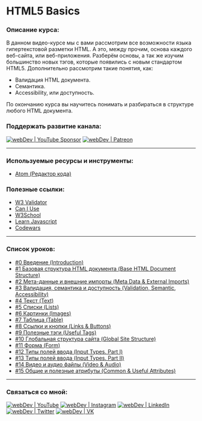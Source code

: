 #  HTML5 Basics

### Описание курса:
В данном видео-курсе мы с вами рассмотрим все возможности языка гипертекстовой разметки HTML.
А это, между прочим, основа каждого веб-сайта, или веб-приложения.
Разберём основы, а так же изучим большинство новых тэгов, которые появились с новым стандартом HTML5.
Дополнительно рассмотрим такие понятия, как:
- Валидация HTML документа.
- Семантика.
- Accessibility, или доступность.

По окончанию курса вы научитесь понимать и разбираться в структуре любого HTML документа.

### Поддержать развитие канала:
[<img alt="webDev | YouTube Sponsor" src="https://img.shields.io/badge/Become a sponsor-F70000.svg?&style=for-the-badge&logo=youtube&logoColor=fff" />][sponsor]
[<img alt="webDev | Patreon" src="https://img.shields.io/badge/Become a patron-EF6451.svg?&style=for-the-badge&logo=patreon&logoColor=fff" />][patron]

---

### Используемые ресурсы и инструменты:
- [Atom (Редактор кода)](https://atom.io/)

### Полезные ссылки:
- [W3 Validator](http://validator.w3.org/)
- [Can I Use](https://caniuse.com/)
- [W3School](https://www.w3schools.com)
- [Learn Javascript](https://learn.javascript.ru)
- [Codewars](https://www.codewars.com)

---

### Список уроков:
- [#0 Введение (Introduction)](https://youtu.be/NUtloXE1L9U)
- [#1 Базовая структура HTML документа (Base HTML Document Structure)](https://youtu.be/01QJmn0vDxs)
- [#2 Мета-данные и внешние импорты (Meta Data & External Imports)](https://youtu.be/RTqHlz8VsQA)
- [#3 Валидация, семантика и доступность (Validation, Semantic, Accessibility)](https://youtu.be/6-9m0I19_Hc)
- [#4 Текст (Text)](https://youtu.be/xWxGrrcWbrk)
- [#5 Списки (Lists)](https://youtu.be/xXCOXsBzm48)
- [#6 Картинки (Images)](https://youtu.be/nZ8XPmXn2Jk)
- [#7 Таблица (Table)](https://youtu.be/Fm0gSGQFmec)
- [#8 Ссылки и кнопки (Links & Buttons)](https://youtu.be/FA0jjOjTChA)
- [#9 Полезные тэги (Useful Tags)](https://youtu.be/I8VAlRiGpq4)
- [#10 Глобальная структура сайта (Global Site Structure)](https://youtu.be/ylCstIgYd54)
- [#11 Форма (Form)](https://youtu.be/N-2-kF1q6j4)
- [#12 Типы полей ввода (Input Types. Part I)](https://youtu.be/JSmINYpl5B4)
- [#13 Типы полей ввода (Input Types. Part II)](https://youtu.be/2EtSbGtlrLo)
- [#14 Видео и аудио файлы (Video & Audio)](https://youtu.be/t4y7atN_RJY)
- [#15 Общие и полезные атрибуты (Common & Useful Attributes)](https://youtu.be/EfiZ4RUOm_o)

---

### Связаться со мной:
[<img alt="webDev | YouTube" src="https://img.shields.io/badge/youtube-FF0000.svg?&style=for-the-badge&logo=Instagram&logoColor=white" />][youtube]
[<img alt="webDev | Instagram" src="https://img.shields.io/badge/instagram-E4405F.svg?&style=for-the-badge&logo=Instagram&logoColor=white" />][instagram]
[<img alt="webDev | LinkedIn" src="https://img.shields.io/badge/linkedin-0077B5.svg?&style=for-the-badge&logo=linkedin&logoColor=white" />][linkedin]
[<img alt="webDev | Twitter" src="https://img.shields.io/badge/twitter-1DA1F2.svg?&style=for-the-badge&logo=Twitter&logoColor=white" />][twitter]
[<img alt="webDev | VK" src="https://img.shields.io/badge/vk-4680C2.svg?&style=for-the-badge&logo=Twitter&logoColor=white" />][vk]

[youtube]: https://youtube.com/YauhenKavalchuk
[instagram]: https://instagram.com/YauhenKavalchuk
[linkedin]: https://linkedin.com/in/YauhenKavalchuk
[vk]: https://vk.com/YauhenKavalchuk
[twitter]: https://twitter.com/YauhenKavalchuk
[sponsor]: https://www.youtube.com/channel/UCE9ODjNIkOHrnSdkYWLfYhg/join
[patron]: https://www.patreon.com/YauhenKavalchuk
